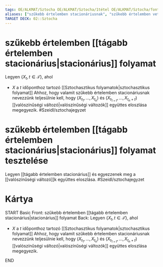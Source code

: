 ```yaml
---
tags: OE/ALKMAT/Sztocha OE/ALKMAT/Sztocha/1tétel OE/ALKMAT/Sztocha/fontos_fogalom 
aliases: ["szűkebb értelemben stacionáriusnak", "szűkebb értelemben vett stacionárius folyamat"]
TARGET DECK: 02::Sztocha
---
```


# szűkebb értelemben [[tágabb értelemben stacionárius|stacionárius]] folyamat
Legyen $\{X_t, t \in \mathcal{T}\}$, ahol
- $X$ a $t$ időponthoz tartozó [[Sztochasztikus folyamatok|sztochasztikus folyamat]]
Ahhoz, hogy valamit szűkebb értelemben stacionáriusnak nevezzünk teljesülnie kell, hogy $(X_{t_1}, \dots , X_{t_n})$ és $(X_{t_{1+t}}, \dots, X_{t_n + t})$ [[valószínűségi változó|valószínűségi változók]]  együttes eloszlása megegyezik.
#Szeidl/sztochajegyzet 

# szűkebb értelemben [[tágabb értelemben stacionárius|stacionárius]] folyamat tesztelése
Legyen [[tágabb értelemben stacionárius]] és egyezzenek meg a [[valószínűségi változó]]k együttes eloszlása.
#Szeidl/sztochajegyzet 

# Kártya
START
Basic
Front:
szűkebb értelemben [[tágabb értelemben stacionárius|stacionárius]] folyamat
Back:
Legyen $\{X_t, t \in \mathcal{T}\}$, ahol
- $X$ a $t$ időponthoz tartozó [[Sztochasztikus folyamatok|sztochasztikus folyamat]]
Ahhoz, hogy valamit szűkebb értelemben stacionáriusnak nevezzünk teljesülnie kell, hogy $(X_{t_1}, \dots , X_{t_n})$ és $(X_{t_{1+t}}, \dots, X_{t_n + t})$ [[valószínűségi változó|valószínűségi változók]]  együttes eloszlása megegyezik.
<!--ID: 1686074600440-->
END